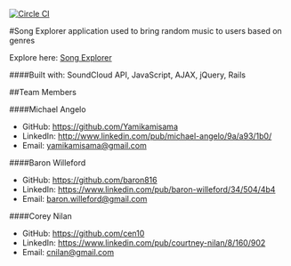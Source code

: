 [![Circle CI](https://circleci.com/gh/ospreys-2014/Song-Explorer.svg?style=svg)](https://circleci.com/gh/ospreys-2014/Song-Explorer)

#Song Explorer
application used to bring random music to users based on genres



Explore here: [Song Explorer](http://song-explorer.herokuapp.com/)

####Built with:
SoundCloud API, JavaScript, AJAX, jQuery, Rails





##Team Members

####Michael Angelo
* GitHub: https://github.com/Yamikamisama
* LinkedIn: http://www.linkedin.com/pub/michael-angelo/9a/a93/1b0/
* Email: yamikamisama@gmail.com

####Baron Willeford
* GitHub: https://github.com/baron816
* LinkedIn: https://www.linkedin.com/pub/baron-willeford/34/504/4b4
* Email: baron.willeford@gmail.com

####Corey Nilan
* GitHub: https://github.com/cen10
* LinkedIn: https://www.linkedin.com/pub/courtney-nilan/8/160/902
* Email: cnilan@gmail.com
